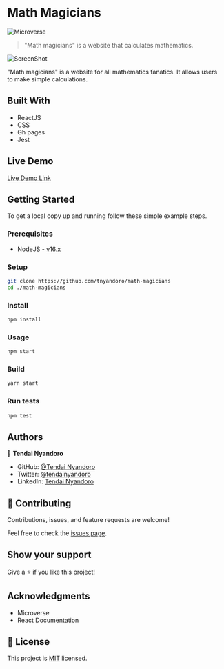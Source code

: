 # Math Magicians

![Microverse](https://img.shields.io/badge/Microverse-blueviolet)

> "Math magicians" is a website that calculates mathematics.

![ScreenShot](https://user-images.githubusercontent.com/30318155/130796054-4bc11db0-f100-4783-b65f-90edf4c7560f.png)

"Math magicians" is a website for all  mathematics fanatics. It allows users to make simple calculations.

## Built With

- ReactJS
- CSS
- Gh pages
- Jest

## Live Demo

[Live Demo Link](https://tnyandoro.github.io/math-magicians/)

## Getting Started

To get a local copy up and running follow these simple example steps.

### Prerequisites

- NodeJS - [v16.x](https://nodejs.org/en/)

### Setup

```bash
git clone https://github.com/tnyandoro/math-magicians
cd ./math-magicians
```

### Install

```bash
npm install
```

### Usage

```bash
npm start
```

### Build

```bash
yarn start
```

### Run tests

```bash
npm test
```

## Authors

👤 **Tendai Nyandoro**

- GitHub: [@Tendai Nyandoro](https://github.com/tnyandoro)
- Twitter: [@tendainyandoro](https://twitter.com/tendainyandoro)
- LinkedIn: [Tendai Nyandoro](https://www.linkedin.com/in/tendai-nyandoro/)

## 🤝 Contributing

Contributions, issues, and feature requests are welcome!

Feel free to check the [issues page](https://github.com/tnyandoro/math-magicians/issues/).

## Show your support

Give a ⭐️ if you like this project!

## Acknowledgments

- Microverse
- React Documentation

## 📝 License

This project is [MIT](./MIT.md) licensed.